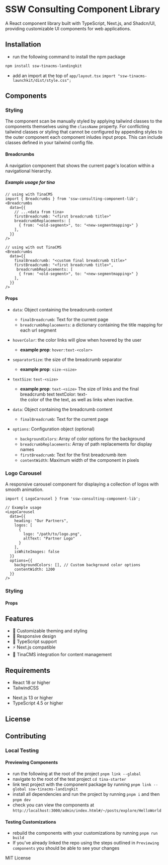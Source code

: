 


<!-- TODO: Create instructions for linking the tailwind config with the dependent's tailwind config -->

<!-- TODO: Add instructions for importing the minified tailwind classes from this project -->

<!-- TODO: Add instructions for importing style.css into your layout.tsx for app routing -->

<!-- TODO: DON'T CROSS THE STREAMS! be careful not to include conflicting classes in your tailwind configration -->
# SSW Consulting Component Library

A React component library built with TypeScript, Next.js, and Shadcn/UI, providing customizable UI components for web applications.

## Installation

- run the following command to install the npm package 
```bash
npm install ssw-tinacms-landingkit
```
- add an import at the top of `app/layout.tsx` `import "ssw-tinacms-launchkit/dist/style.css";`


## Components

### Styling 
The component scan be manually styled by applying tailwind classes to the components themselves using the `className` property.
For conflicting tailwind classes or styling that cannot be configured by appending styles to the 
outer component each component inludes input props. This can include classes defined in your tailwind
config file.

#### Breadcrumbs

A navigation component that shows the current page's location within a navigational hierarchy.

##### Example usage for tina
```tsx
// using with TinaCMS
import { Breadcrumbs } from 'ssw-consulting-component-lib';
<Breadcrumbs 
  data={{
    // ...<data from tina>
    firstBreadcrumb: "<first breadcrumb title>"
    breadcrumbReplacements: [
      { from: "<old-segment>", to: "<new-segmentmapping>" }
    ],
  }}
/>

// using with out TinaCMS
<Breadcrumbs 
  data={{
    finalBreadcrumb: "<custom final breadcrumb title>"
    firstBreadcrumb: "<first breadcrumb title>",
     breadcrumbReplacements: [
      { from: "<old-segment>", to: "<new-segmentmapping>" }
    ],
  }}
/>

```

#### Props
- `data`: Object containing the breadcrumb content
  - `finalBreadcrumb`: Text for the current page
  - `breadcrumbReplacements`: a dictionary containing the title mapping for each url segment
- `hoverColor`: the color links will glow when hovered by the user
  - **example prop**: `hover:text-<color>`
- `separatorSize`: the size of the breadcrumb separator 
  - **example prop**: `size-<size>`
- `textSize`: `text-<size>`
  - **example prop**: `text-<size>`
The size of links and the final breadcrumb text
textColor: text-<color> <br>
the color of the the text, as well as links when inactive.



- `data`: Object containing the breadcrumb content
  - `finalBreadcrumb`: Text for the current page
- `options`: Configuration object (optional)
  - `backgroundColors`: Array of color options for the background
  - `breadcrumbReplacements`: Array of path replacements for display names
  - `firstBreadcrumb`: Text for the first breadcrumb item
  - `contentWidth`: Maximum width of the component in pixels

### Logo Carousel

A responsive carousel component for displaying a collection of logos with smooth animation.

```tsx
import { LogoCarousel } from 'ssw-consulting-component-lib';

// Example usage
<LogoCarousel 
  data={{
    heading: "Our Partners",
    logos: [
      { 
        logo: "/path/to/logo.png",
        altText: "Partner Logo"
      }
    ],
    isWhiteImages: false
  }}
  options={{
    backgroundColors: [], // Custom background color options
    contentWidth: 1200
  }}
/>
```

### Styling 

#### Props

<!-- - `data`: Object containing the carousel content
  - `heading`: Title displayed above the carousel
  - `logos`: Array of logo objects with `logo` (path) and `altText`
  - `isWhiteImages`: Boolean to enable white image mode (inverts colors)
- `options`: Configuration object (optional)
  - `backgroundColors`: Array of color options for the background
  - `contentWidth`: Maximum width of the component in pixels -->

## Features

- 🎨 Customizable theming and styling
- 📱 Responsive design
- 🔧 TypeScript support
- ⚡ Next.js compatible
- 🎯 TinaCMS integration for content management

## Requirements
- React 18 or higher
- TailwindCSS
<!-- remove this from the requirements? -->
- Next.js 13 or higher
- TypeScript 4.5 or higher

## License


## Contributing

### Local Testing


#### Previewing Components


- run the following at the root of the project `pnpm link --global`
- navigate to the root of the test project `cd tina-starter`
- link test project with the component package by running `pnpm link --global ssw-tinacms-landingkit`
- install all dependencies and run the project by running `pnpm i` and then `pnpm dev`
- check you can view the components at `http://localhost:3000/admin/index.html#/~/posts/explore/HelloWorld`


#### Testing Customizations
- rebuild the components with your customizations by running `pnpm run build`
- If you've already linked the repo using the steps outlined in `Previewing components` you should be able to see your changes


MIT License
